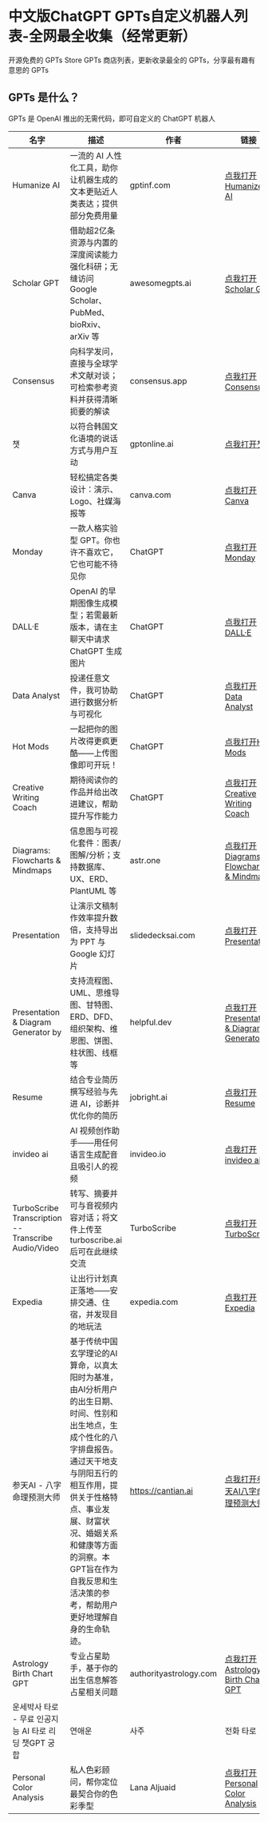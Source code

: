 # 中文版ChatGPT GPTs自定义机器人列表-全网最全收集（经常更新）
开源免费的 GPTs Store GPTs  商店列表，更新收录最全的 GPTs，分享最有趣有意思的 GPTs

## GPTs 是什么？
GPTs  是 OpenAI 推出的无需代码，即可自定义的 ChatGPT 机器人

| 名字 | 描述 | 作者 | 链接 |
|---|---|---|---|
| Humanize AI | 一流的 AI 人性化工具，助你让机器生成的文本更贴近人类表达；提供部分免费用量 | gptinf.com |[点我打开Humanize AI](https://chatgpt.com/g/g-a6Fpz8NRb-humanize-ai)|
| Scholar GPT | 借助超2亿条资源与内置的深度阅读能力强化科研；无缝访问 Google Scholar、PubMed、bioRxiv、arXiv 等 | awesomegpts.ai |[点我打开Scholar GPT](https://chatgpt.com/g/g-kZ0eYXlJe-scholar-gpt)|
| Consensus | 向科学发问，直接与全球学术文献对谈；可检索参考资料并获得清晰扼要的解读 | consensus.app |[点我打开Consensus](https://chatgpt.com/g/g-bo0FiWLY7-consensus)|
| 챗 | 以符合韩国文化语境的说话方式与用户互动 | gptonline.ai |[点我打开챗](https://chatgpt.com/g/g-bo0FiWLY7-consensus)|
| Canva | 轻松搞定各类设计：演示、Logo、社媒海报等 | canva.com |[点我打开Canva](https://chatgpt.com/g/g-alKfVrz9K-canva)|
| Monday | 一款人格实验型 GPT。你也许不喜欢它，它也可能不待见你 | ChatGPT |[点我打开Monday](https://chatgpt.com/g/g-67ec3b4988f8819184c5454e18f5e84b-monday)|
| DALL·E | OpenAI 的早期图像生成模型；若需最新版本，请在主聊天中请求 ChatGPT 生成图片 | ChatGPT |[点我打开DALL·E](https://chatgpt.com/g/g-2fkFE8rbu-dall-e)|
| Data Analyst | 投递任意文件，我可协助进行数据分析与可视化 | ChatGPT |[点我打开Data Analyst](https://chatgpt.com/g/g-HMNcP6w7d-data-analyst)|
| Hot Mods | 一起把你的图片改得更疯更酷——上传图像即可开玩！ | ChatGPT |[点我打开Hot Mods](https://chatgpt.com/g/g-fTA4FQ7wj-hot-mods)|
| Creative Writing Coach | 期待阅读你的作品并给出改进建议，帮助提升写作能力 | ChatGPT |[点我打开Creative Writing Coach](https://chatgpt.com/g/g-lN1gKFnvL-creative-writing-coach)|
| Diagrams: Flowcharts & Mindmaps | 信息图与可视化套件：图表/图解/分析；支持数据库、UX、ERD、PlantUML 等 | astr.one |[点我打开Diagrams: Flowcharts & Mindmaps](https://chatgpt.com/g/g-jBdvgesNC-diagrams-flowcharts-mindmaps)|
| Presentation | 让演示文稿制作效率提升数倍，支持导出为 PPT 与 Google 幻灯片 | slidedecksai.com |[点我打开Presentation](https://chatgpt.com/g/g-67e3c5d494a4819181f8bab64ba35a57-presentation)|
| Presentation & Diagram Generator by <ShowMe> | 支持流程图、UML、思维导图、甘特图、ERD、DFD、组织架构、维恩图、饼图、柱状图、线框等 | helpful.dev |[点我打开Presentation & Diagram Generator](https://chatgpt.com/g/g-5QhhdsfDj-presentation-diagram-generator-by-showme)|
| Resume | 结合专业简历撰写经验与先进 AI，诊断并优化你的简历 | jobright.ai |[点我打开Resume](https://chatgpt.com/g/g-MrgKnTZbc-resume)|
| invideo ai | AI 视频创作助手——用任何语言生成配音且吸引人的视频 | invideo.io |[点我打开invideo ai](https://chatgpt.com/g/g-h8l4uLHFQ-invideo-ai)|
| TurboScribe Transcription -- Transcribe Audio/Video | 转写、摘要并可与音视频内容对话；将文件上传至 turboscribe.ai 后可在此继续交流 | TurboScribe |[点我打开TurboScribe](https://chatgpt.com/g/g-Mc1tBt7gp-turboscribe-transcription-transcribe-audio-video)|
| Expedia | 让出行计划真正落地——安排交通、住宿，并发现目的地玩法 | expedia.com |[点我打开Expedia](https://chatgpt.com/g/g-rmdbtMF7a-expedia)|
| 参天AI - 八字命理预测大师 | 基于传统中国玄学理论的AI算命，以真太阳时为基准，由AI分析用户的出生日期、时间、性别和出生地点，生成个性化的八字排盘报告。通过天干地支与阴阳五行的相互作用，提供关于性格特点、事业发展、财富状况、婚姻关系和健康等方面的洞察。本GPT旨在作为自我反思和生活决策的参考，帮助用户更好地理解自身的生命轨迹。 | https://cantian.ai |[点我打开参天AI八字命理预测大师](https://chatgpt.com/g/g-68c54c332d0c81918e9bcedbb50214ca-can-tian-ai-ba-zi-ming-li-yu-ce-da-shi)|
| Astrology Birth Chart GPT | 专业占星助手，基于你的出生信息解答占星相关问题 | authorityastrology.com |[点我打开Astrology Birth Chart GPT](https://chatgpt.com/g/g-WxckXARTP-astrology-birth-chart-gpt)|
| 운세박사 타로 - 무료 인공지능 AI 타로 리딩 챗GPT 궁합| 연애운| 사주| 전화 타로 | AI 塔罗占卜大师；提供有趣的免费解读，涵盖合拍度、恋爱运、四柱等 | aifortunedoctor.com |[点我打开운세박사 타로](https://chatgpt.com/g/g-67a56d907fc88191814386dac67ed919-unsebagsa-taro-muryo-ingongjineung-ai-taro-riding-caesgpt-gunghab-yeonaeun-saju-jeonhwa-taro)|
| Personal Color Analysis | 私人色彩顾问，帮你定位最契合你的色彩季型 | Lana Aljuaid |[点我打开Personal Color Analysis](https://chatgpt.com/g/g-35kDoPvW7-personal-color-analysis)|
